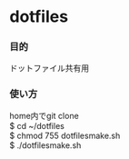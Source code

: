 # dotfiles
### 目的
ドットファイル共有用
### 使い方
home内でgit clone  
$ cd ~/dotfiles  
$ chmod 755 dotfilesmake.sh  
$ ./dotfilesmake.sh
